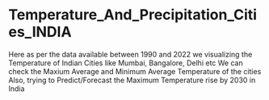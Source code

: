 # Temperature_And_Precipitation_Cities_INDIA 
Here as per the data available between 1990 and 2022 we visualizing the Temperature of Indian Cities like Mumbai, Bangalore, Delhi etc
We can check the Maxium Average and Minimum Average Temperature of the cities
Also, trying to Predict/Forecast the Maximum Temperature rise by 2030 in India
